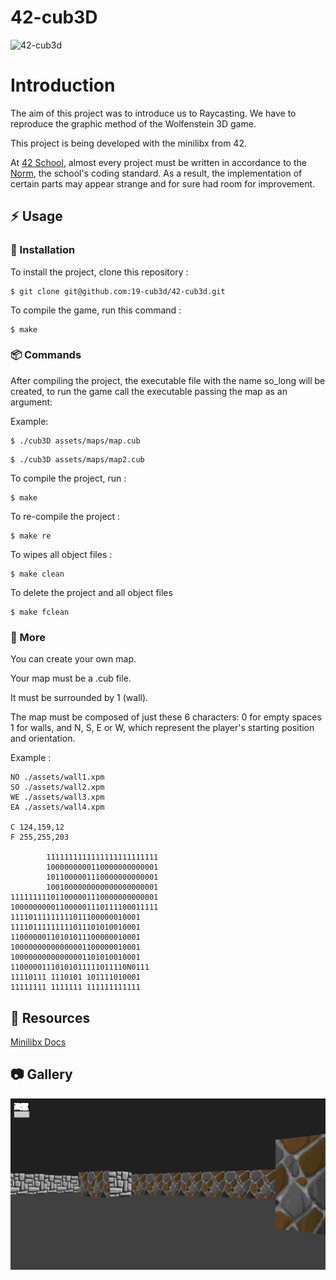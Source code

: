 # 42-cub3D

![42-cub3d](https://socialify.git.ci/19-cub3d/42-cub3d/image?font=Inter&logo=https%3A%2F%2Fraw.githubusercontent.com%2Fayogun%2F42-project-badges%2Fmain%2Fbadges%2Fcub3dm.png&name=1&owner=1&pattern=Circuit%20Board&theme=Dark)

# Introduction

The aim of this project was to introduce us to Raycasting. We have to reproduce the graphic method of the Wolfenstein 3D game.

This project is being developed with the minilibx from 42.

At [42 School](https://github.com/42School), almost every project must be written in accordance to the [Norm](https://github.com/42School/norminette/blob/master/pdf/en.norm.pdf), the school's coding standard. As a result, the implementation of certain parts may appear strange and for sure had room for improvement.

## :zap: Usage

###  :electric_plug: Installation

To install the project, clone this repository :

```shell
$ git clone git@github.com:19-cub3d/42-cub3d.git
```

To compile the game, run this command :

```shell
$ make
```

###  :package: Commands

After compiling the project, the executable file with the name so_long will be created, to run the game call the executable passing the map as an argument:

Example:

```shell
$ ./cub3D assets/maps/map.cub
```

```shell
$ ./cub3D assets/maps/map2.cub
```

To compile the project, run :

```shell
$ make
```

To re-compile the project  :

```shell
$ make re
```

To wipes all object files :

```shell
$ make clean
```

To delete the project and all object files

```shell
$ make fclean
```

###  :notebook: More

You can create your own map.

Your map must be a .cub file. 

It must be surrounded by 1 (wall). 

The map must be composed of just these 6 characters: 0 for empty spaces 1 for walls, and N, S, E or W, which represent the player's starting position and orientation.

Example :

```
NO ./assets/wall1.xpm
SO ./assets/wall2.xpm
WE ./assets/wall3.xpm
EA ./assets/wall4.xpm

C 124,159,12
F 255,255,203

		1111111111111111111111111
		1000000000110000000000001
		1011000001110000000000001
		1001000000000000000000001
111111111011000001110000000000001
100000000011000001110111100011111
11110111111111011100000010001
11110111111111011101010010001
11000000110101011100000010001
10000000000000001100000010001
10000000000000001101010010001
11000001110101011111011110N0111
11110111 1110101 101111010001
11111111 1111111 111111111111
```


##  :page_facing_up: Resources
 
[Minilibx Docs](https://harm-smits.github.io/42docs/libs/minilibx)

##  :camera: Gallery

<p align="center">
  <img src="assets/screen.png">
</p>